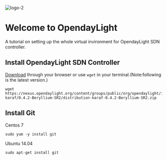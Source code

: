 ![logo-2](https://cloud.githubusercontent.com/assets/17197816/17171275/881cfd40-5422-11e6-9820-4eb7998923ff.png)

# Welcome to OpendayLight

A tutorial on setting up the whole virtual invironment for OpendayLight SDN controller.




## Install OpendayLight SDN Controller
[Download](https://www.opendaylight.org/downloads) through your browser or use ```wget``` in your terminal.(Note:following is the latest version.)
```
wget https://nexus.opendaylight.org/content/groups/public/org/opendaylight/integration/distribution-karaf/0.4.2-Beryllium-SR2/distribution-karaf-0.4.2-Beryllium-SR2.zip
```



## Install Git
 Centos 7
```
sudo yum -y install git
```
 Ubuntu 14.04
```
sudo apt-get install git
```
